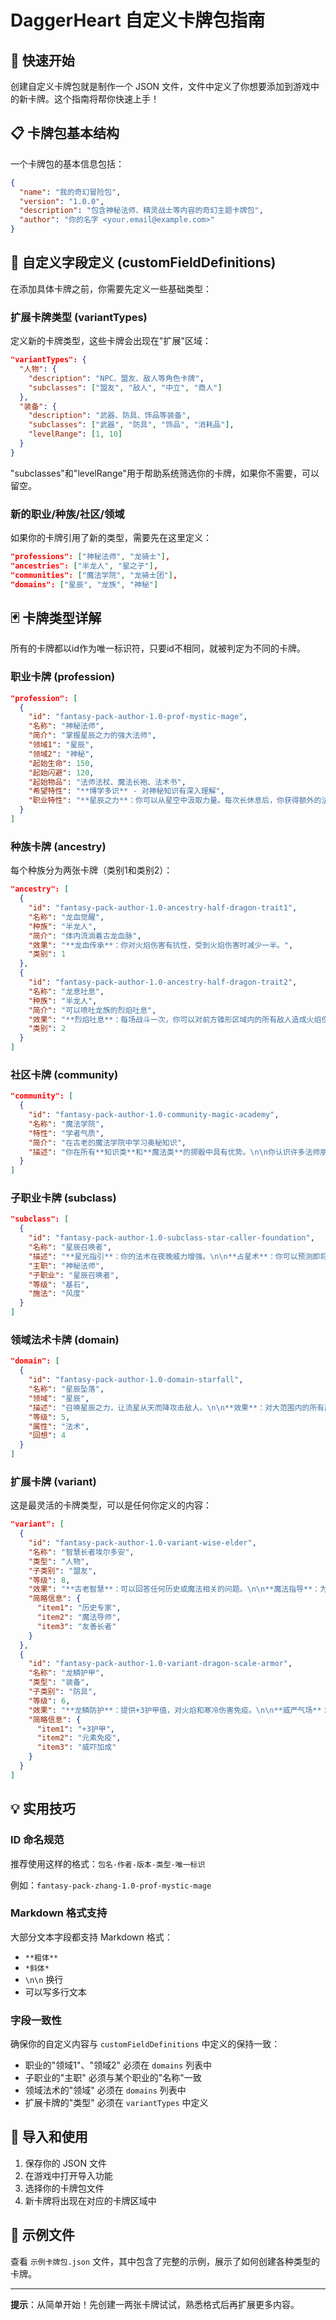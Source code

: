 # DaggerHeart 自定义卡牌包指南

## 🎯 快速开始

创建自定义卡牌包就是制作一个 JSON 文件，文件中定义了你想要添加到游戏中的新卡牌。这个指南将帮你快速上手！

## 📋 卡牌包基本结构

一个卡牌包的基本信息包括：

```json
{
  "name": "我的奇幻冒险包",
  "version": "1.0.0",
  "description": "包含神秘法师、精灵战士等内容的奇幻主题卡牌包",
  "author": "你的名字 <your.email@example.com>"
}
```

## 🔧 自定义字段定义 (customFieldDefinitions)

在添加具体卡牌之前，你需要先定义一些基础类型：

### 扩展卡牌类型 (variantTypes)
定义新的卡牌类型，这些卡牌会出现在"扩展"区域：

```json
"variantTypes": {
  "人物": {
    "description": "NPC、盟友、敌人等角色卡牌",
    "subclasses": ["盟友", "敌人", "中立", "商人"]
  },
  "装备": {
    "description": "武器、防具、饰品等装备",
    "subclasses": ["武器", "防具", "饰品", "消耗品"],
    "levelRange": [1, 10]
  }
}
```
"subclasses"和"levelRange"用于帮助系统筛选你的卡牌，如果你不需要，可以留空。


### 新的职业/种族/社区/领域
如果你的卡牌引用了新的类型，需要先在这里定义：

```json
"professions": ["神秘法师", "龙骑士"],
"ancestries": ["半龙人", "星之子"],
"communities": ["魔法学院", "龙骑士团"],
"domains": ["星辰", "龙族", "神秘"]
```

## 🃏 卡牌类型详解

所有的卡牌都以id作为唯一标识符，只要id不相同，就被判定为不同的卡牌。

### 职业卡牌 (profession)

```json
"profession": [
  {
    "id": "fantasy-pack-author-1.0-prof-mystic-mage",
    "名称": "神秘法师",
    "简介": "掌握星辰之力的强大法师",
    "领域1": "星辰",
    "领域2": "神秘", 
    "起始生命": 150,
    "起始闪避": 120,
    "起始物品": "法师法杖、魔法长袍、法术书",
    "希望特性": "**博学多识** - 对神秘知识有深入理解",
    "职业特性": "**星辰之力**：你可以从星空中汲取力量。每次长休息后，你获得额外的法术位。\n\n**魔法专精**：所有魔法伤害+2点。"
  }
]
```

### 种族卡牌 (ancestry)

每个种族分为两张卡牌（类别1和类别2）：

```json
"ancestry": [
  {
    "id": "fantasy-pack-author-1.0-ancestry-half-dragon-trait1",
    "名称": "龙血觉醒",
    "种族": "半龙人",
    "简介": "体内流淌着古龙血脉",
    "效果": "**龙血传承**：你对火焰伤害有抗性，受到火焰伤害时减少一半。",
    "类别": 1
  },
  {
    "id": "fantasy-pack-author-1.0-ancestry-half-dragon-trait2", 
    "名称": "龙息吐息",
    "种族": "半龙人",
    "简介": "可以喷吐龙族的烈焰吐息",
    "效果": "**烈焰吐息**：每场战斗一次，你可以对前方锥形区域内的所有敌人造成火焰伤害。",
    "类别": 2
  }
]
```

### 社区卡牌 (community)

```json
"community": [
  {
    "id": "fantasy-pack-author-1.0-community-magic-academy",
    "名称": "魔法学院",
    "特性": "学者气质",
    "简介": "在古老的魔法学院中学习奥秘知识", 
    "描述": "你在所有**知识类**和**魔法类**的掷骰中具有优势。\n\n你认识许多法师朋友，可以通过人脉获得稀有法术材料。"
  }
]
```

### 子职业卡牌 (subclass)

```json
"subclass": [
  {
    "id": "fantasy-pack-author-1.0-subclass-star-caller-foundation",
    "名称": "星辰召唤者",
    "描述": "**星光指引**：你的法术在夜晚威力增强。\n\n**占星术**：你可以预测即将发生的危险。",
    "主职": "神秘法师",
    "子职业": "星辰召唤者", 
    "等级": "基石",
    "施法": "风度"
  }
]
```

### 领域法术卡牌 (domain)

```json
"domain": [
  {
    "id": "fantasy-pack-author-1.0-domain-starfall",
    "名称": "星辰坠落",
    "领域": "星辰",
    "描述": "召唤星辰之力，让流星从天而降攻击敌人。\n\n**效果**：对大范围内的所有敌人造成星辰伤害。",
    "等级": 5,
    "属性": "法术", 
    "回想": 4
  }
]
```

### 扩展卡牌 (variant)

这是最灵活的卡牌类型，可以是任何你定义的内容：

```json
"variant": [
  {
    "id": "fantasy-pack-author-1.0-variant-wise-elder",
    "名称": "智慧长者埃尔多安",
    "类型": "人物",
    "子类别": "盟友", 
    "等级": 8,
    "效果": "**古老智慧**：可以回答任何历史或魔法相关的问题。\n\n**魔法指导**：为你的法术提供建议，让你在施法时获得优势。",
    "简略信息": {
      "item1": "历史专家",
      "item2": "魔法导师", 
      "item3": "友善长者"
    }
  },
  {
    "id": "fantasy-pack-author-1.0-variant-dragon-scale-armor",
    "名称": "龙鳞护甲",
    "类型": "装备",
    "子类别": "防具",
    "等级": 6, 
    "效果": "**龙鳞防护**：提供+3护甲值，对火焰和寒冷伤害免疫。\n\n**威严气场**：穿戴时，你在威吓检定中获得优势。",
    "简略信息": {
      "item1": "+3护甲",
      "item2": "元素免疫",
      "item3": "威吓加成"
    }
  }
]
```

## 💡 实用技巧

### ID 命名规范
推荐使用这样的格式：`包名-作者-版本-类型-唯一标识`

例如：`fantasy-pack-zhang-1.0-prof-mystic-mage`

### Markdown 格式支持
大部分文本字段都支持 Markdown 格式：
- `**粗体**` 
- `*斜体*`
- `\n\n` 换行
- 可以写多行文本

### 字段一致性
确保你的自定义内容与 `customFieldDefinitions` 中定义的保持一致：
- 职业的"领域1"、"领域2" 必须在 `domains` 列表中
- 子职业的"主职" 必须与某个职业的"名称"一致
- 领域法术的"领域" 必须在 `domains` 列表中
- 扩展卡牌的"类型" 必须在 `variantTypes` 中定义

## 🚀 导入和使用

1. 保存你的 JSON 文件
2. 在游戏中打开导入功能
3. 选择你的卡牌包文件
4. 新卡牌将出现在对应的卡牌区域中

## 📝 示例文件

查看 `示例卡牌包.json` 文件，其中包含了完整的示例，展示了如何创建各种类型的卡牌。

---

**提示**：从简单开始！先创建一两张卡牌试试，熟悉格式后再扩展更多内容。
